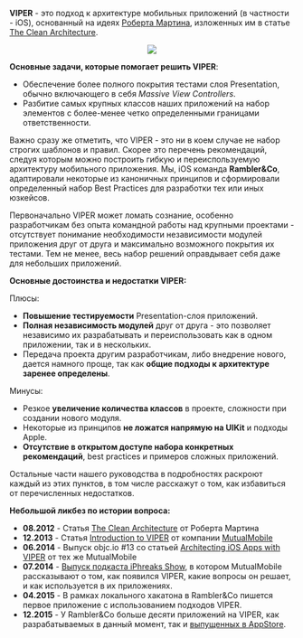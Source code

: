 **VIPER** - это подход к архитектуре мобильных приложений (в частности - iOS), основанный на идеях [Роберта Мартина](http://blog.cleancoder.com/), изложенных им в статье [The Clean Architecture](https://blog.8thlight.com/uncle-bob/2012/08/13/the-clean-architecture.html).

<p align="center">
  <img src="http://i.imgur.com/rt9bUjo.png">
</p>

**Основные задачи, которые помогает решить VIPER**:

- Обеспечение более полного покрытия тестами слоя Presentation, обычно включающего в себя *Massive View Controllers*.
- Разбитие самых крупных классов наших приложений на набор элементов с более-менее четко определенными границами ответственности.

Важно сразу же отметить, что VIPER - это ни в коем случае не набор строгих шаблонов и правил. Скорее это перечень рекомендаций, следуя которым можно построить гибкую и переиспользуемую архитектуру мобильного приложения. Мы, iOS команда **Rambler&Co**, адаптировали некоторые из каноничных принципов и сформировали определенный набор Best Practices для разработки тех или иных юзкейсов.

Первоначально VIPER может ломать сознание, особенно разработчикам без опыта командной работы над крупными проектами - отсутствует понимание необходимости независимости модулей приложения друг от друга и максимально возможного покрытия их тестами. Тем не менее, весь набор решений оправдывает себя даже для небольших приложений.

**Основные достоинства и недостатки VIPER:**

Плюсы:

- **Повышение тестируемости** Presentation-слоя приложений.
- **Полная независимость модулей** друг от друга - это позволяет независимо их разрабатывать и переиспользовать как в одном приложении, так и в нескольких.
- Передача проекта другим разработчикам, либо внедрение нового, дается намного проще, так как **общие подходы к архитектуре заренее определены**.

Минусы:

- Резкое **увеличение количества классов** в проекте, сложности при создании нового модуля.
- Некоторые из принципов **не ложатся напрямую на UIKit** и подходы Apple.
- **Отсутствие в открытом доступе набора конкретных рекомендаций**, best practices и примеров сложных приложений.

Остальные части нашего руководства в подробностях раскроют каждый из этих пунктов, в том числе расскажут о том, как избавиться от перечисленных недостатков.

**Небольшой ликбез по истории вопроса:**

- **08.2012** - Статья [The Clean Architecture](https://blog.8thlight.com/uncle-bob/2012/08/13/the-clean-architecture.html) от Роберта Мартина
- **12.2013** - Статья [Introduction to VIPER](http://mutualmobile.github.io/blog/2013/12/04/viper-introduction/) от компании [MutualMobile](http://mutualmobile.github.io/)
- **06.2014** - Выпуск objc.io #13 со статьей [Architecting iOS Apps with VIPER](https://www.objc.io/issues/13-architecture/viper/) от тех же MutualMobile
- **07.2014** - [Выпуск подкаста iPhreaks Show](https://itunes.apple.com/ru/podcast/the-iphreaks-show/id634022060?mt=2&i=316803444), в котором MutualMobile рассказывают о том, как появился VIPER, какие вопросы он решает, и как используется в их приложениях.
- **04.2015** - В рамках локального хакатона в Rambler&Co пишется первое приложение с использованием подходов VIPER.
- **12.2015** - У Rambler&Co больше десяти приложений на VIPER, как разрабатываемых в данный момент, так и [выпущенных в AppStore](https://itunes.apple.com/ru/developer/rambler-internet-holdings/id395455934).
